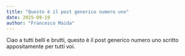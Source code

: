 ```yaml
---
title: "Questo è il post generico numero uno"
date: 2025-09-19
author: "Francesco Maida"
---
```


Ciao a tutti belli e brutti, questo è il post generico numero uno scritto appositamente per tutti voi.